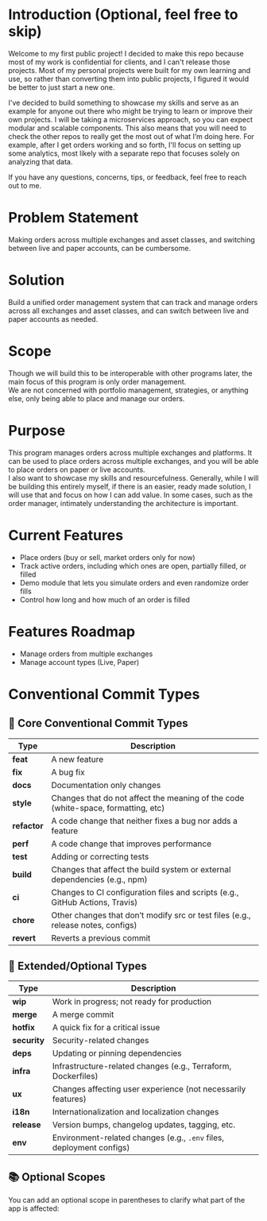 # Introduction (Optional, feel free to skip)

Welcome to my first public project! I decided to make this repo because most of my work is confidential for clients, and I can't release those projects. Most of my personal projects were built for my own learning and use, so rather than converting them into public projects, I figured it would be better to just start a new one.

I've decided to build something to showcase my skills and serve as an example for anyone out there who might be trying to learn or improve their own projects. I will be taking a microservices approach, so you can expect modular and scalable components. This also means that you will need to check the other repos to really get the most out of what I’m doing here. For example, after I get orders working and so forth, I'll focus on setting up some analytics, most likely with a separate repo that focuses solely on analyzing that data.

If you have any questions, concerns, tips, or feedback, feel free to reach out to me.

# Problem Statement

Making orders across multiple exchanges and asset classes, and switching between live and paper accounts, can be cumbersome.

# Solution

Build a unified order management system that can track and manage orders across all exchanges and asset classes, and can switch between live and paper accounts as needed.

# Scope

Though we will build this to be interoperable with other programs later, the main focus of this program is only order management.  
We are not concerned with portfolio management, strategies, or anything else, only being able to place and manage our orders.

# Purpose

This program manages orders across multiple exchanges and platforms. It can be used to place orders across multiple exchanges, and you will be able to place orders on paper or live accounts.  
I also want to showcase my skills and resourcefulness. Generally, while I will be building this entirely myself, if there is an easier, ready made solution, I will use that and focus on how I can add value. In some cases, such as the order manager, intimately understanding the architecture is important.

# Current Features

* Place orders (buy or sell, market orders only for now)
* Track active orders, including which ones are open, partially filled, or filled
* Demo module that lets you simulate orders and even randomize order fills
* Control how long and how much of an order is filled

# Features Roadmap

* Manage orders from multiple exchanges
* Manage account types (Live, Paper)


# Conventional Commit Types

## 🔧 Core Conventional Commit Types

| Type       | Description                                                                       |
|------------|-----------------------------------------------------------------------------------|
| **feat**   | A new feature                                                                     |
| **fix**    | A bug fix                                                                         |
| **docs**   | Documentation only changes                                                        |
| **style**  | Changes that do not affect the meaning of the code (white-space, formatting, etc) |
| **refactor** | A code change that neither fixes a bug nor adds a feature                       |
| **perf**   | A code change that improves performance                                           |
| **test**   | Adding or correcting tests                                                        |
| **build**  | Changes that affect the build system or external dependencies (e.g., npm)         |
| **ci**     | Changes to CI configuration files and scripts (e.g., GitHub Actions, Travis)      |
| **chore**  | Other changes that don’t modify src or test files (e.g., release notes, configs)  |
| **revert** | Reverts a previous commit                                                         | 

## 🧪 Extended/Optional Types

| Type          | Description                                                         |
|---------------|---------------------------------------------------------------------|
| **wip**       | Work in progress; not ready for production                          |
| **merge**     | A merge commit                                                      |
| **hotfix**    | A quick fix for a critical issue                                    |
| **security**  | Security-related changes                                            |
| **deps**      | Updating or pinning dependencies                                    |
| **infra**     | Infrastructure-related changes (e.g., Terraform, Dockerfiles)       |
| **ux**        | Changes affecting user experience (not necessarily features)        |
| **i18n**      | Internationalization and localization changes                       |
| **release**   | Version bumps, changelog updates, tagging, etc.                     |
| **env**       | Environment-related changes (e.g., `.env` files, deployment configs)|

## 📚 Optional Scopes

You can add an optional scope in parentheses to clarify what part of the app is affected:





